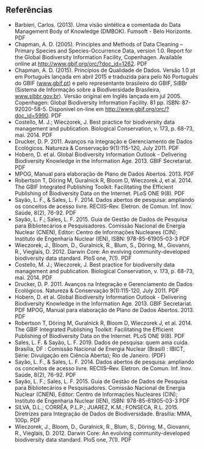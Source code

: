 ## Referências

* Barbieri, Carlos. (2013). Uma visão sintética e comentada do Data Management Body of Knowledge (DMBOK). Fumsoft - Belo Horizonte. PDF
* Chapman, A. D. (2005). Principles and Methods of Data Cleaning – Primary Species and Species-Occurrence Data, version 1.0. Report for the Global Biodiversity Information Facility, Copenhagen. Available online at http://www.gbif.org/orc/?doc_id=1262. PDF
* Chapman, A. D. (2015). Princípios de Qualidade de Dados. Versão 1.0 pt em Português lançada em abril 2015 e traduzida para pelo Nó Português do GBIF (www.gbif.pt) e pelo representante brasileiro do GBIF, SiBBr (Sistema de Informação sobre a Biodiversidade Brasileira, www.sibbr.gov.br). Versão original em Inglês lançada em jul 2005. Copenhagen: Global Biodiversity Information Facility. 81 pp. ISBN: 87-92020-58-5. Disponível on-line em http://www.gbif.org/orc/?doc_id=5990. PDF
* Costello, M. J.; Wieczorek, J. Best practice for biodiversity data management and publication. Biological Conservation, v. 173, p. 68-73, mai. 2014. PDF
* Drucker, D. P. 2011. Avanços na Integração e Gerenciamento de Dados Ecológicos. Natureza & Conservação 9(1):115-120, July 2011. PDF
* Hobern, D. et al. Global Biodiversity Information Outlook - Delivering Biodiversity Knowledge in the Information Age. 2013. GBIF Secretariat. PDF
* MPOG, Manual para elaboração de Plano de Dados Abertos. 2013. PDF
* Robertson T, Döring M, Guralnick R, Bloom D, Wieczorek J, et al. 2014. The GBIF Integrated Publishing Toolkit: Facilitating the Efficient Publishing of Biodiversity Data on the Internet. PLoS ONE 9(8). PDF
* Sayão, L. F., & Sales, L. F. 2014. Dados abertos de pesquisa: ampliando os conceitos de acesso livre. RECIIS–Rev. Eletron. de Comun. Inf. Inov. Saúde, 8(2), 76-92. PDF
* Sayão, L. F.; Sales, L. F. 2015. Guia de Gestão de Dados de Pesquisa para Bibliotecários e Pesquisadores. Comissão Nacional de Energia Nuclear (CNEN), Editor: Centro de Informações Nucleares (CIN); Instituto de Engenharia Nuclear (IEN), ISBN: 978-85-61905-03-3 PDF
* Wieczorek, J., Bloom, D., Guralnick, R., Blum, S., Döring, M., Giovanni, R., Vieglais, D. 2012. Darwin Core: An evolving community-developed biodiversity data standard. PloS one, 7(1). PDF
* Costello, M. J.; Wieczorek, J. Best practice for biodiversity data management and publication. Biological Conservation, v. 173, p. 68-73, mai. 2014. PDF
* Drucker, D. P. 2011. Avanços na Integração e Gerenciamento de Dados Ecológicos. Natureza & Conservação 9(1):115-120, July 2011. PDF
* Hobern, D. et al. Global Biodiversity Information Outlook - Delivering Biodiversity Knowledge in the Information Age. 2013. GBIF Secretariat. PDF
MPOG, Manual para elaboração de Plano de Dados Abertos. 2013. PDF
* Robertson T, Döring M, Guralnick R, Bloom D, Wieczorek J, et al. 2014. The GBIF Integrated Publishing Toolkit: Facilitating the Efficient Publishing of Biodiversity Data on the Internet. PLoS ONE 9(8). PDF
* Sales, L. F. & Sayão, L. F. 2019. Dados de pesquisa: quem ama cuida. Brasília, DF : Comissão Nacional de Energia Nuclear (Brasil) : IBICT, Série: Divulgação em Ciência Aberta); Rio de Janeiro. (PDF)
* Sayão, L. F., & Sales, L. F. 2014. Dados abertos de pesquisa: ampliando os conceitos de acesso livre. RECIIS–Rev. Eletron. de Comun. Inf. Inov. Saúde, 8(2), 76-92. PDF
* Sayão, L. F.; Sales, L. F. 2015. Guia de Gestão de Dados de Pesquisa para Bibliotecários e Pesquisadores. Comissão Nacional de Energia Nuclear (CNEN), Editor: Centro de Informações Nucleares (CIN); Instituto de Engenharia Nuclear (IEN), ISBN: 978-85-61905-03-3 PDF
* SILVA, D.L.; CORRÊA, P.L.P.; JUAREZ, K.M.; FONSECA, R.L. 2015. Diretrizes para Integração de Dados de Biodiversidade. Brasília: MMA, 100p. PDF
* Wieczorek, J., Bloom, D., Guralnick, R., Blum, S., Döring, M., Giovanni, R., Vieglais, D. 2012. Darwin Core: An evolving community-developed biodiversity data standard. PloS one, 7(1). PDF
